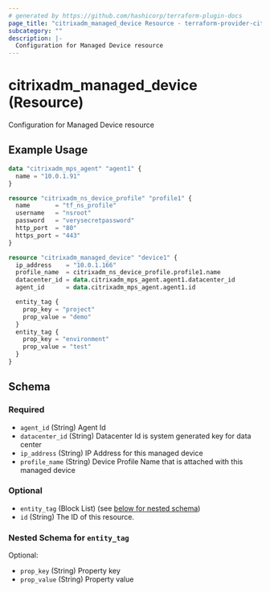 ```yaml
---
# generated by https://github.com/hashicorp/terraform-plugin-docs
page_title: "citrixadm_managed_device Resource - terraform-provider-citrixadm"
subcategory: ""
description: |-
  Configuration for Managed Device resource
---
```


# citrixadm_managed_device (Resource)

Configuration for Managed Device resource

## Example Usage

```terraform
data "citrixadm_mps_agent" "agent1" {
  name = "10.0.1.91"
}

resource "citrixadm_ns_device_profile" "profile1" {
  name       = "tf_ns_profile"
  username   = "nsroot"
  password   = "verysecretpassword"
  http_port  = "80"
  https_port = "443"
}

resource "citrixadm_managed_device" "device1" {
  ip_address    = "10.0.1.166"
  profile_name  = citrixadm_ns_device_profile.profile1.name
  datacenter_id = data.citrixadm_mps_agent.agent1.datacenter_id
  agent_id      = data.citrixadm_mps_agent.agent1.id

  entity_tag {
    prop_key = "project"
    prop_value = "demo"
  }
  entity_tag {
    prop_key = "environment"
    prop_value = "test"
  }
}
```

<!-- schema generated by tfplugindocs -->
## Schema

### Required

- `agent_id` (String) Agent Id
- `datacenter_id` (String) Datacenter Id is system generated key for data center
- `ip_address` (String) IP Address for this managed device
- `profile_name` (String) Device Profile Name that is attached with this managed device

### Optional

- `entity_tag` (Block List) (see [below for nested schema](#nestedblock--entity_tag))
- `id` (String) The ID of this resource.

<a id="nestedblock--entity_tag"></a>
### Nested Schema for `entity_tag`

Optional:

- `prop_key` (String) Property key
- `prop_value` (String) Property value



